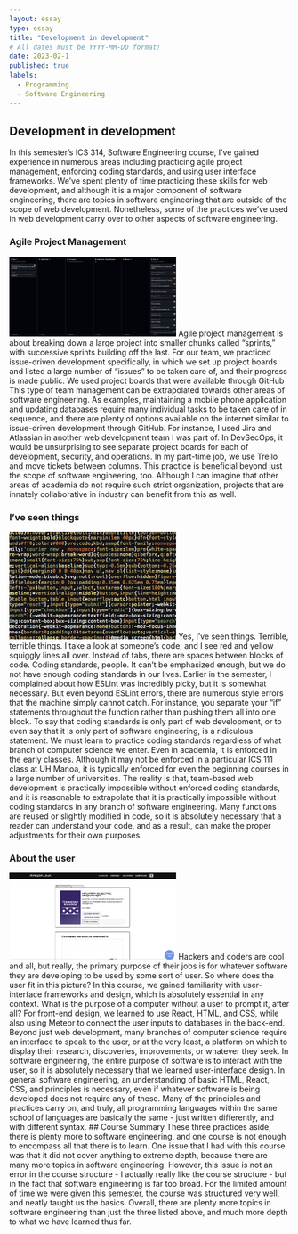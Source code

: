 ```yaml
---
layout: essay
type: essay
title: "Development in development"
# All dates must be YYYY-MM-DD format!
date: 2023-02-1
published: true
labels:
  - Programming
  - Software Engineering
---
```


## Development in development
In this semester’s ICS 314, Software Engineering course, I’ve gained experience in numerous areas including practicing agile project management, enforcing coding standards, and using user interface frameworks. 
We’ve spent plenty of time practicing these skills for web development, and although it is a major component of software engineering, there are topics in software engineering that are outside of the scope of web development. Nonetheless, some of the practices we’ve used in web development carry over to other aspects of software engineering.
### Agile Project Management
<img width="300px" class="rounded float-start pe-4" src="../img/Agile.png">
Agile project management is about breaking down a large project into smaller chunks called “sprints,” with successive sprints building off the last. For our team, we practiced issue-driven development specifically, in which we set up project boards and listed a large number of “issues” to be taken care of, and their progress is made public. We used project boards that were available through GitHub
This type of team management can be extrapolated towards other areas of software engineering. As examples, maintaining a mobile phone application and updating databases require many individual tasks to be taken care of in sequence, and there are plenty of options available on the internet similar to issue-driven development through GitHub. For instance, I used Jira and Atlassian in another web development team I was part of. In DevSecOps, it would be unsurprising to see separate project boards for each of development, security, and operations. In my part-time job, we use Trello and move tickets between columns.
This practice is beneficial beyond just the scope of software engineering, too. Although I can imagine that other areas of academia do not require such strict organization, projects that are innately collaborative in industry can benefit from this as well.

### I’ve seen things
<img width="300px" class="rounded float-start pe-4" src="../img/BadCodingStandard.png">
Yes, I’ve seen things. Terrible, terrible things. I take a look at someone’s code, and I see red and yellow squiggly lines all over. Instead of tabs, there are spaces between blocks of code. 
	Coding standards, people. It can’t be emphasized enough, but we do not have enough coding standards in our lives. Earlier in the semester, I complained about how ESLint was incredibly picky, but it is somewhat necessary. But even beyond ESLint errors, there are numerous style errors that the machine simply cannot catch. For instance, you separate your “if” statements throughout the function rather than pushing them all into one block. 
	To say that coding standards is only part of web development, or to even say that it is only part of software engineering, is a ridiculous statement. We must learn to practice coding standards regardless of what branch of computer science we enter. Even in academia, it is enforced in the early classes. Although it may not be enforced in a particular ICS 111 class at UH Manoa, it is typically enforced for even the beginning courses in a large number of universities. 
	The reality is that, team-based web development is practically impossible without enforced coding standards, and it is reasonable to extrapolate that it is practically impossible without coding standards in any branch of software engineering. Many functions are reused or slightly modified in code, so it is absolutely necessary that a reader can understand your code, and as a result, can make the proper adjustments for their own purposes.
	
### About the user
<img width="300px" class="rounded float-start pe-4" src="../img/UI.png">
Hackers and coders are cool and all, but really, the primary purpose of their jobs is for whatever software they are developing to be used by some sort of user. So where does the user fit in this picture?
	In this course, we gained familiarity with user-interface frameworks and design, which is absolutely essential in any context. What is the purpose of a computer without a user to prompt it, after all? 
	For front-end design, we learned to use React, HTML, and CSS, while also using Meteor to connect the user inputs to databases in the back-end. Beyond just web development, many branches of computer science require an interface to speak to the user, or at the very least, a platform on which to display their research, discoveries, improvements, or whatever they seek. In software engineering, the entire purpose of software is to interact with the user, so it is absolutely necessary that we learned user-interface design. 
	In general software engineering, an understanding of basic HTML, React, CSS, and principles is necessary, even if whatever software is being developed does not require any of these. Many of the principles and practices carry on, and truly, all programming languages within the same school of languages are basically the same - just written differently, and with different syntax.
## Course Summary
These three practices aside, there is plenty more to software engineering, and one course is not enough to encompass all that there is to learn. One issue that I had with this course was that it did not cover anything to extreme depth, because there are many more topics in software engineering. However, this issue is not an error in the course structure - I actually really like the course structure - but in the fact that software engineering is far too broad. For the limited amount of time we were given this semester, the course was structured very well, and neatly taught us the basics. 
	Overall, there are plenty more topics in software engineering than just the three listed above, and much more depth to what we have learned thus far.

